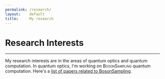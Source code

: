 ```yaml
---
permalink: /research/
layout:    default
title:     My research
---
```


# Research Interests
------------------

My research interests are in the areas of quantum optics and quantum computation. In quantum optics, I'm working on <span style="font-variant: small-caps"> BosonSampling </span> quantum computation. Here's a <a href="/bosonsamplingList">list of papers related to BosonSampling</a>.
